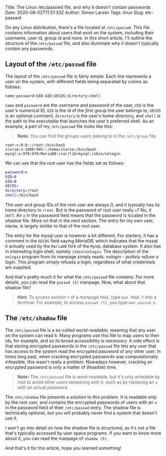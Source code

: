 Title: The Linux /etc/passwd file, and why it doesn't contain passwords
Date: 2020-08-02T11:51:33Z
Author: Simon Larsén
Tags: linux
Slug: etc-passwd

On any Linux distribution, there's a file located at `/etc/passwd`. This file
contains information about users that exist on the system, including their
username, user id, group id and more. In this short article, I'll outline the
structure of the `/etc/passwd` file, and also illuminate why it doesn't
typically contain any passwords.

## Layout of the `/etc/passwd` file
The layout of the `/etc/passwd` file is fairly simple. Each line represents a
user on the system, with different fields being separated by colons as follows:

```
name:password:UID:GID:GECOS:directory:shell
```

`name` and `password` are the username and password of the user, `UID` is the
user's numerical ID, `GID` is the id of the _first_ group the user belongs to,
`GECOS` is an optional comment, `directory` is the user's home directory, and
`shell` is the path to the executable that launches the user's preferred
shell. As an example, a part of my `/etc/passwd` file looks like this:

> **Note:** You can find the groups users belong to in the `/etc/group` file.

```
root:x:0:0::/root:/bin/bash
slarse:x:1000:985::/home/slarse:/bin/bash
mysql:x:970:970:MariaDB:/var/lib/mysql:/sbin/nologin
```

We can see that the root user has the fields set as follows:

```bash
password=x
UID=0
GID=0
GECOS=
directory=/root
shell=/bin/bash
```

The user and group IDs of the root user are always 0, and it typically has its
home directory in `/root`. But is the password of root user really `x`? No, it
isn't. An `x` in the password field means that the password is located in the
_shadow_ file. More on that in the next section. The entry for my own user,
slarse, is largely similar to that of the root user.

The entry for the mysql user is however a bit different. For starters, it has a
comment in the `GECOS` field saying _MariaDB_, which indicates that the mysql
it actually used by the `MariaDB` fork of the `MySQL` database system. It also
has in interesting login shell, namely `/sbin/nologin`. The description of the
`nologin` program from its manpage simply reads: _nologin - politely refuse a
login_. This program simply refuses a login, regardless of what credentials are
supplied.

And that's pretty much it for what the `/etc/passwd` file contains. For more
details, you can read the `passwd (5)` manpage. Now, what about that shadow
file?

> **Hint:** To access section `Y` of a manpage `PAGE`, type `man PAGE.Y` into a
> terminal. For example, to access `passwd (5)`, you type `man passwd.5`.

## The `/etc/shadow` file
The `/etc/passwd` file is a so-called _world-readable_, meaning that any user on
the system can read it. Many programs use this file to map users to their ids,
for example, and so its broad accessibility is necessary. A side effect is that
storing encrypted passwords in the `/etc/passwd` file lets any user that has
access to the system read the encrypted password of any other user. In times
long past, when cracking encrypted passwords was computationally infeasible,
this wasn't really a problem. Nowadays however, cracking an encrypted password
is only a matter of (feasible) time.

> **Note:** The `/etc/passwd` file is word-readable, but it's only writeable by
> root to avoid other users tampering with it, such as by replacing an `x` with
> an actual password.

The `/etc/shadow` file presents a solution to this problem. It is readable only
by the root user, and contains the encrypted passwords of users with an `x` in
the password field of their `/etc/passwd` entry. The shadow file is technically
optional, but you will probably never find a system that doesn't use it.

I won't go into detail on how the shadow file is structured, as it's not a file
that's typically accessed by user space programs. If you want to know more about
it, you can read the manpage of `shadow (5)`.

And that's it for this article, hope you learned something!
